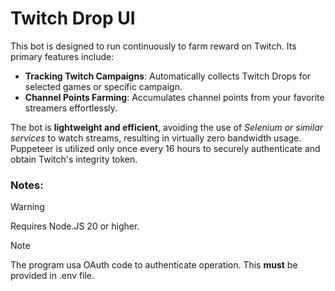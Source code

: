 # Twitch Drop UI

This bot is designed to run continuously to farm reward on Twitch. Its primary features include:
- **Tracking Twitch Campaigns**: Automatically collects Twitch Drops for selected games or specific campaign.
- **Channel Points Farming**: Accumulates channel points from your favorite streamers effortlessly.

The bot is **lightweight and efficient**, avoiding the use of *Selenium or similar services* to watch streams, resulting in virtually zero bandwidth usage. Puppeteer is utilized only once every 16 hours to securely authenticate and obtain Twitch's integrity token.

### Notes:
> [!WARNING]  
> Requires Node.JS 20 or higher.

> [!NOTE]  
> The program usa OAuth code to authenticate operation. This **must** be provided in .env file.

